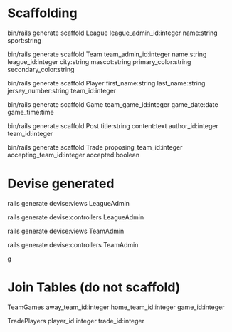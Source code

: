 # Scaffolding



bin/rails generate scaffold League league_admin_id:integer name:string sport:string

bin/rails generate scaffold Team team_admin_id:integer name:string league_id:integer city:string mascot:string primary_color:string secondary_color:string

bin/rails generate scaffold Player first_name:string last_name:string jersey_number:string team_id:integer

bin/rails generate scaffold Game team_game_id:integer game_date:date game_time:time

bin/rails generate scaffold Post title:string content:text author_id:integer team_id:integer

bin/rails generate scaffold Trade proposing_team_id:integer accepting_team_id:integer accepted:boolean

# Devise generated
<!-- bin/rails generate scaffold User email:string password:password first_name:string last_name:string -->

rails generate devise:views LeagueAdmin

rails generate devise:controllers LeagueAdmin

rails generate devise:views TeamAdmin

rails generate devise:controllers TeamAdmin
<!--
bin/rails generate scaffold LeagueAdmin league_id:integer email:string password:password first_name:string last_name:string

bin/rails generate scaffold TeamAdmin team_id:integer email:string password:password first_name:string last_name:strin -->g

# Join Tables (do not scaffold)


TeamGames away_team_id:integer home_team_id:integer game_id:integer

TradePlayers player_id:integer trade_id:integer
